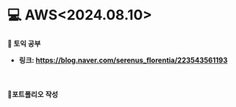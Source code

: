 <h1>💻 AWS<2024.08.10></h1>
<h4>📖 토익 공부<br>


- 링크: https://blog.naver.com/serenus_florentia/223543561193
<br>

<h4>📖포트폴리오 작성